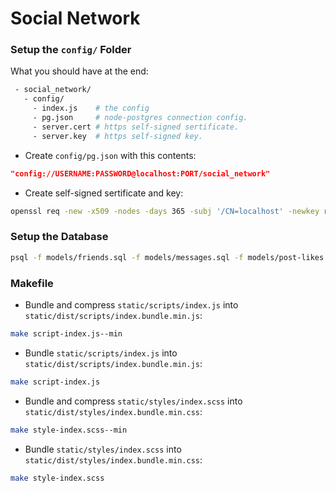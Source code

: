 # Social Network

### Setup the `config/` Folder

What you should have at the end:

```sh
 - social_network/
   - config/
     - index.js    # the config
     - pg.json     # node-postgres connection config.
     - server.cert # https self-signed sertificate.
     - server.key  # https self-signed key.
```

* Create `config/pg.json` with this contents:
```json
"config://USERNAME:PASSWORD@localhost:PORT/social_network"
```

* Create self-signed sertificate and key:
```sh
openssl req -new -x509 -nodes -days 365 -subj '/CN=localhost' -newkey rsa:4096 -keyout server.key -out  server.cert
```

### Setup the Database

```sh
psql -f models/friends.sql -f models/messages.sql -f models/post-likes.sql -f models/posts.sql -f models/signup-sessions.sql -f models/user-sessions.sql -f models/users.sql
```

### Makefile

* Bundle and compress `static/scripts/index.js` into `static/dist/scripts/index.bundle.min.js`:
```sh
make script-index.js--min
```

* Bundle `static/scripts/index.js` into `static/dist/scripts/index.bundle.min.js`:
```sh
make script-index.js
```

* Bundle and compress `static/styles/index.scss` into `static/dist/styles/index.bundle.min.css`:
```sh
make style-index.scss--min
```

* Bundle `static/styles/index.scss` into `static/dist/styles/index.bundle.min.css`:
```sh
make style-index.scss
```
